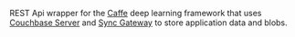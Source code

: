 
REST Api wrapper for the [Caffe](caffe.berkeleyvision.org) deep learning framework that uses [Couchbase Server](http://www.couchbase.com/nosql-databases/couchbase-server) and [Sync Gateway](https://github.com/couchbase/sync_gateway) to store application data and blobs.